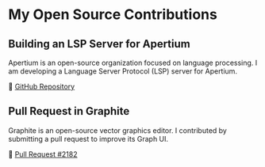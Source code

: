 # My Open Source Contributions

## Building an LSP Server for Apertium
Apertium is an open-source organization focused on language processing. I am developing a Language Server Protocol (LSP) server for Apertium.

🔗 [GitHub Repository](https://github.com/Stargazer10101/apertium-lsp-server)

## Pull Request in Graphite
Graphite is an open-source vector graphics editor. I contributed by submitting a pull request to improve its Graph UI.

🔗 [Pull Request #2182](https://github.com/GraphiteEditor/Graphite/pull/2182)

